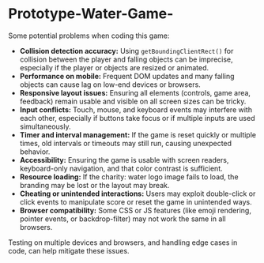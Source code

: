 # Prototype-Water-Game-

Some potential problems when coding this game:

- **Collision detection accuracy:** Using `getBoundingClientRect()` for collision between the player and falling objects can be imprecise, especially if the player or objects are resized or animated.
- **Performance on mobile:** Frequent DOM updates and many falling objects can cause lag on low-end devices or browsers.
- **Responsive layout issues:** Ensuring all elements (controls, game area, feedback) remain usable and visible on all screen sizes can be tricky.
- **Input conflicts:** Touch, mouse, and keyboard events may interfere with each other, especially if buttons take focus or if multiple inputs are used simultaneously.
- **Timer and interval management:** If the game is reset quickly or multiple times, old intervals or timeouts may still run, causing unexpected behavior.
- **Accessibility:** Ensuring the game is usable with screen readers, keyboard-only navigation, and that color contrast is sufficient.
- **Resource loading:** If the charity: water logo image fails to load, the branding may be lost or the layout may break.
- **Cheating or unintended interactions:** Users may exploit double-click or click events to manipulate score or reset the game in unintended ways.
- **Browser compatibility:** Some CSS or JS features (like emoji rendering, pointer events, or backdrop-filter) may not work the same in all browsers.

Testing on multiple devices and browsers, and handling edge cases in code, can help mitigate these issues.
